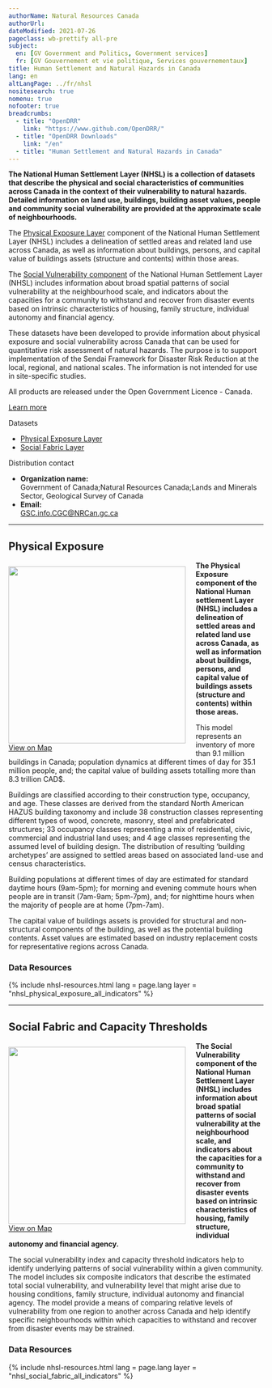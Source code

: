 ```yaml
---
authorName: Natural Resources Canada
authorUrl:
dateModified: 2021-07-26
pageclass: wb-prettify all-pre
subject:
  en: [GV Government and Politics, Government services]
  fr: [GV Gouvernement et vie politique, Services gouvernementaux]
title: Human Settlement and Natural Hazards in Canada
lang: en
altLangPage: ../fr/nhsl
nositesearch: true
nomenu: true
nofooter: true
breadcrumbs:
  - title: "OpenDRR"
    link: "https://www.github.com/OpenDRR/"
  - title: "OpenDRR Downloads"
    link: "/en"
  - title: "Human Settlement and Natural Hazards in Canada"
---
```

<link href='../assets/css/app.css' rel='stylesheet'/>

<p><strong>The National Human Settlement Layer (NHSL) is a collection of datasets that describe the physical and social characteristics of communities across Canada in the context of their vulnerability to natural hazards. Detailed information on land use, buildings, building asset values, people and community social vulnerability are provided at the approximate scale of neighbourhoods.</strong></p>

<div class="row">
  <div class="col-md-8">
    <p>The <a href='#physical_exposure'>Physical Exposure Layer</a> component of the National Human Settlement Layer (NHSL) includes a delineation of settled areas and related land use across Canada, as well as information about buildings, persons, and capital value of buildings assets (structure and contents) within those areas.</p>
    <p>The <a href='#social_fabric'>Social Vulnerability component</a> of the National Human Settlement Layer (NHSL) includes information about broad spatial patterns of social vulnerability at the neighbourhood scale, and indicators about the capacities for a community to withstand and recover from disaster events based on intrinsic characteristics of housing, family structure, individual autonomy and financial agency.</p>
    <!-- <p style="text-align:justify;">The <a href='#risk_dynamics'>Risk Dynamics Layer</a> utilizes information on population growth and land use change since 1975 to evaluate how evolving patterns of urbanization are contributing to escalating profiles of natural risk over time across Canada.</p> -->
    <p>These datasets have been developed to provide information about physical exposure and social vulnerability across Canada that can be used for quantitative risk assessment of natural hazards. The purpose is to support implementation of the Sendai Framework for Disaster Risk Reduction at the local, regional, and national scales. The information is not intended for use in site-specific studies.</p>
    <section class="jumbotron">
      <p>All products are released under the Open Government Licence - Canada.</p>
      <p><a href="https://open.canada.ca/en/open-government-licence-canada" class="btn btn-info btn-lg" role="button">Learn more</a></p>
    </section>
  </div>
  <div class="col-md-4">
    <div class="panel panel-primary mrgn-tp-sm">
      <div class="panel-heading">
        <div class="panel-title">Datasets</div>
      </div>
      <ul class="list-group">
        <li class="list-group-item">
          <a href='#physical_exposure'>Physical Exposure Layer</a>
        </li>
        <li class="list-group-item">
          <a href='#social_fabric'>Social Fabric Layer</a>
        </li>
      </ul>
    </div>
    <div class="panel panel-primary">
      <div class="panel-heading">
        <div class="panel-title">Distribution contact</div>
      </div>
      <ul class="list-group">
        <li class="list-group-item">
          <b>Organization name:</b><br>
          Government of Canada;Natural Resources Canada;Lands and Minerals Sector, Geological Survey of Canada
        </li>
        <li class="list-group-item">
          <b>Email:</b><br>
          <a href="mailto:GSC.info.CGC@NRCan.gc.ca">GSC.info.CGC@NRCan.gc.ca</a>
        </li>
      </ul>
    </div>
  </div>
</div>

<hr>

<a name="physical_exposure"></a>

## Physical Exposure

<p>
  <div class="card" style="float:left;margin:10px 20px 0px 0px;">
    <img src="../assets/img/nhsl_physical_exposure.png" width="350" class="img-rounded img-responsive"/>
    <div class="card-body">
      <a href="nhsl_physical_exposure_map.html" class="btn btn-primary btn-lg btn-block mrgn-tp-sm" role="button"> View on Map </a>
    </div>
  </div>
  <strong>The Physical Exposure component of the National Human settlement Layer (NHSL) includes a delineation of settled areas and related land use across Canada, as well as information about buildings, persons, and capital value of buildings assets (structure and contents) within those areas.</strong></p>

<p>This model represents an inventory of more than 9.1 million buildings in Canada; population dynamics at different times of day for 35.1 million people, and; the capital value of building assets totalling more than 8.3 trillion CAD$.</p>

<p>Buildings are classified according to their construction type, occupancy, and age. These classes are derived from the standard North American  HAZUS  building  taxonomy and include  38 construction   classes representing different types of wood, concrete, masonry, steel and prefabricated structures; 33 occupancy classes representing a mix of residential, civic, commercial and industrial land uses; and 4 age classes representing the assumed level of building design. The distribution of resulting ‘building archetypes’ are assigned to settled areas based on associated land-use and census characteristics.</p>

<p>Building populations at different times of day are estimated for standard daytime hours (9am-5pm); for morning and evening commute hours when people are in transit (7am-9am; 5pm-7pm), and; for nighttime hours when the majority of people are at home (7pm-7am).</p>

<p>The capital value of buildings assets is provided for structural and non-structural components of the building, as well as the potential building contents. Asset values are estimated based on industry replacement costs for representative regions across Canada.</p>

### Data Resources

<div id="nhsl_physical_exposure_all_indicators">
  {% include nhsl-resources.html lang = page.lang layer = "nhsl_physical_exposure_all_indicators" %}
</div>

<hr>

<a name="social_fabric"></a>

## Social Fabric and Capacity Thresholds

<p>
  <div class="card" style="float:left;margin:10px 20px 0px 0px;">
    <img src="../assets/img/nhsl_social_fabric.png" width="350" class="img-rounded img-responsive"/>
    <div class="card-body">
      <a href="nhsl_social_fabric_map.html" class="btn btn-primary btn-lg btn-block mrgn-tp-sm" role="button"> View on Map </a>
    </div>
  </div>
  <strong>The Social Vulnerability component of the National Human Settlement Layer (NHSL) includes information about broad spatial patterns of social vulnerability at the neighbourhood scale, and indicators about the capacities for a community to withstand and recover from disaster events based on intrinsic characteristics of housing, family structure, individual autonomy and financial agency.</strong>
</p>

<p>The  social  vulnerability  index  and  capacity  threshold  indicators   help  to identify  underlying patterns of social vulnerability within a given community. The model includes six composite indicators that describe the estimated total social vulnerability, and vulnerability level that might arise due to housing conditions, family structure, individual autonomy and financial agency. The model provide a means of comparing relative levels of vulnerability from one region to another across Canada and help identify specific neighbourhoods within which capacities to withstand and recover from disaster events may be strained.</p>

### Data Resources

<div id="nhsl_social_fabric_all_indicators">
  {% include nhsl-resources.html lang = page.lang layer = "nhsl_social_fabric_all_indicators" %}
</div>

<script src="https://code.jquery.com/jquery-1.12.2.min.js"
        integrity="sha256-lZFHibXzMHo3GGeehn1hudTAP3Sc0uKXBXAzHX1sjtk=" crossorigin="anonymous"></script>

<script src="../assets/script.js"></script>
